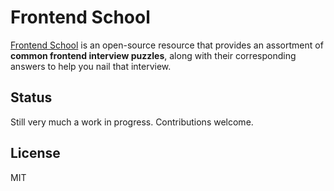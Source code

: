 # Frontend School

[Frontend School][fs] is an open-source resource that provides an assortment of **common frontend interview puzzles**, along with their corresponding answers to help you nail that interview.

## Status

Still very much a work in progress. Contributions welcome.

## License

MIT

[fs]:    http://dhruvbhatia.github.io/frontend-school